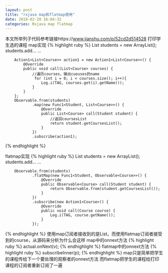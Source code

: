 ```yaml
---
layout: post
title: "rxjava map和flatmap使用"
date: 2018-02-20 16:04:32
categories: Rxjava map flatmap
---
```

本文所举列子代码参考链接https://www.jianshu.com/p/52cd2d514528
打印学生选的课程
map实现
{% highlight ruby %}
List<Student> students = new ArrayList<Student>();
        students.add...
        ...

        Action1<List<Course>> action1 = new Action1<List<Course>>() {
            @Override
            public void call(List<Course> courses) {
                //遍历courses，输出cuouses的name
                 for (int i = 0; i < courses.size(); i++){
                    Log.i(TAG, courses.get(i).getName());
                }
            }
        };
        Observable.from(students)
                .map(new Func1<Student, List<Course>>() {
                    @Override
                    public List<Course> call(Student student) {
                        //返回coursesList
                        return student.getCoursesList();
                    }
                })
                .subscribe(action1);

{% endhighlight %}

flatmap实现
{% highlight ruby %}
List<Student> students = new ArrayList<Student>();
        students.add...
        ...

        Observable.from(students)
                .flatMap(new Func1<Student, Observable<Course>>() {
                    @Override
                    public Observable<Course> call(Student student) {
                        return Observable.from(student.getCoursesList());
                    }
                })
                .subscribe(new Action1<Course>() {
                    @Override
                    public void call(Course course) {
                        Log.i(TAG, course.getName());
                    }
                });
{% endhighlight %}
使用map订阅者接收到的是List<Course>，而使用flatmap订阅者接受到的course，从源码来分析为什么会这样
map中的onnext方法
{% highlight ruby %}
actual.onNext(v);
{% endhighlight %}
flatmap中的onnext方法
{% highlight ruby %}
subscribeInner(p);
{% endhighlight %}
map只是简单把学生的课程传给下一个要处理的观察者的onnext方法
而flatmap把学生的课程给打印课程的订阅者重新订阅了一遍
